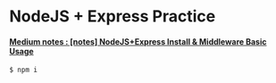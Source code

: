 # NodeJS + Express Practice

#### [Medium notes : [notes] NodeJS+Express Install & Middleware Basic Usage](https://medium.com/itsems-frontend/notes-nodejs-express-install-middlewar-basic-usage-189a13a5651d)


    $ npm i